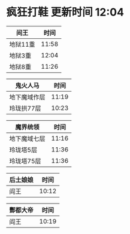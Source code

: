 # 疯狂打鞋 更新时间 12:04

| 间王   | 时间    |
|--------|-------|
| 地狱11重 | 11:58 |
| 地狱3重 | 12:04 |
| 地狱8重 | 11:26 |

| 鬼火人马   | 时间    |
|--------|-------|
| 地下魔域作层 | 11:19 |
| 玲珑拱77层 | 10:23 |

| 魔界统领   | 时间    |
|--------|-------|
| 地下魔域七层 | 11:16 |
| 玲珑塔5层 | 11:36 |
| 玲珑塔75层 | 11:36 |

| 后土娘娘   | 时间    |
|--------|-------|
| 阎王 | 10:12 |

| 酆都大帝   | 时间    |
|--------|-------|
| 阎王 | 10:19 |